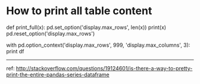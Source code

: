 How to print all table content
===

def print_full(x):
    pd.set_option('display.max_rows', len(x))
    print(x)
    pd.reset_option('display.max_rows')
    
with pd.option_context('display.max_rows', 999, 'display.max_columns', 3):
    print df
    
---
ref: http://stackoverflow.com/questions/19124601/is-there-a-way-to-pretty-print-the-entire-pandas-series-dataframe
